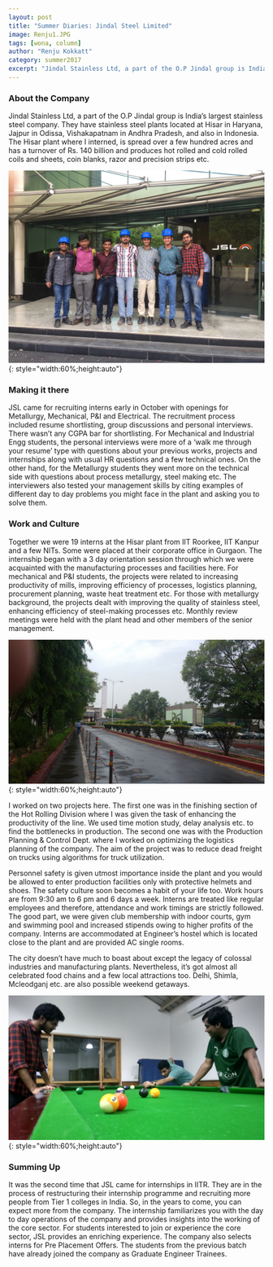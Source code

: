 ```yaml
---
layout: post
title: "Summer Diaries: Jindal Steel Limited"
image: Renju1.JPG
tags: [wona, column]
author: "Renju Kokkatt"
category: summer2017 
excerpt: "Jindal Stainless Ltd, a part of the O.P Jindal group is India’s largest stainless steel company. They have stainless steel plants located at Hisar in Haryana, Jajpur in  Odissa, Vishakapatnam in Andhra Pradesh, and also in Indonesia."
---
```


### About the Company

Jindal Stainless Ltd, a part of the O.P Jindal group is India’s largest stainless steel company. They have stainless steel plants located at Hisar in Haryana, Jajpur in  Odissa, Vishakapatnam in Andhra Pradesh, and also in Indonesia.  The Hisar plant where I interned, is spread over a few hundred acres and has a turnover of Rs. 140 billion and produces hot rolled and cold rolled coils and sheets,  coin blanks, razor and precision strips etc. 

![pic2](/images/posts/Renju2.JPG){: style="width:60%;height:auto"}

### Making it there

JSL came for recruiting interns early in October with openings for Metallurgy, Mechanical, P&I and Electrical. The recruitment process included resume shortlisting, group discussions and personal interviews. There wasn’t any CGPA bar for shortlisting. For Mechanical and Industrial Engg students, the personal interviews were more of a ‘walk me through your resume’ type with questions about your previous works, projects and internships along with usual HR questions and a few technical ones. On the other hand, for the Metallurgy students they went more on the technical side with questions about process metallurgy, steel making etc. The interviewers also tested your management skills by citing examples of different day to day problems you might face in the plant and asking you to solve them. 

### Work and Culture

Together we were 19 interns at the Hisar plant from IIT Roorkee, IIT Kanpur and a few NITs. Some were placed at their corporate office in Gurgaon. The internship began with a 3 day orientation session through which we were acquainted with the manufacturing processes and facilities here. For mechanical and P&I students, the projects were related to increasing productivity of mills, improving efficiency of processes, logistics planning, procurement planning, waste heat treatment etc.  For those with metallurgy background, the projects dealt with improving the quality of stainless steel, enhancing efficiency of steel-making processes etc.  Monthly review meetings were held with the plant head and other members of the senior management.  

![pic3](/images/posts/Renju3.jpg){: style="width:60%;height:auto"}

I worked on two projects here. The first one was in the finishing section of the Hot Rolling Division where I was given the task of enhancing the productivity of the line. We used time motion study, delay analysis etc. to find the bottlenecks in production. The second one was with the Production Planning & Control Dept. where I worked on optimizing the logistics planning of the company. The aim of the project was to reduce dead freight on trucks using algorithms for truck utilization. 

Personnel safety is given utmost importance inside the plant and you would be allowed to enter production facilities only with protective helmets and shoes. The safety culture soon becomes a habit of your life too. Work hours are from 9:30 am to 6 pm and 6 days a week. Interns are treated like regular employees and therefore, attendance and work timings are strictly followed. The good part, we were given club membership with indoor courts, gym and swimming pool and increased stipends owing to higher profits of the company. Interns are accommodated at Engineer’s hostel which is located close to the plant and are provided AC single rooms.

The city doesn’t have much to boast about except the legacy of colossal industries and manufacturing plants. Nevertheless, it’s got almost all celebrated food chains and a few local attractions too.  Delhi, Shimla, Mcleodganj etc. are also possible weekend getaways.  

![pic4](/images/posts/Renju4.jpg){: style="width:60%;height:auto"}

### Summing Up

It was the second time that JSL came for internships in IITR. They are in the process of restructuring their internship programme and recruiting more people from Tier 1 colleges in India. So, in the years to come, you can expect more from the company.  The internship familiarizes you with the day to day operations of the company and provides insights into the working of the core sector. For students interested to join or experience the core sector, JSL provides an enriching experience. The company also selects interns for Pre Placement Offers. The students from the previous batch have already joined the company as Graduate Engineer Trainees.